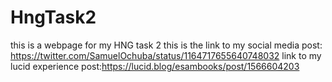 # HngTask2
this is a webpage for my HNG task 2
this is the link to my social media post: https://twitter.com/SamuelOchuba/status/1164717655640748032
link to my lucid experience post:https://lucid.blog/esambooks/post/1566604203
